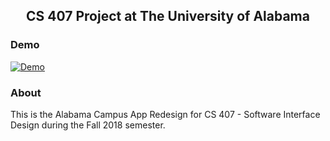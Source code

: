 <h2 style="text-align: center;">CS 407 Project at The University of Alabama</h2>

### Demo
[![Demo](http://img.youtube.com/vi/DnNfLOJirgY/0.jpg)](http://www.youtube.com/watch?v=DnNfLOJirgY "Alabama Redesign App")

### About
This is the Alabama Campus App Redesign for CS 407 - Software Interface Design during the Fall 2018 semester.

